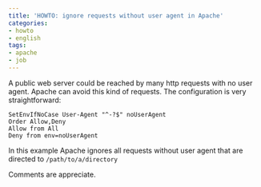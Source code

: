 ```yaml
---
title: 'HOWTO: ignore requests without user agent in Apache'
categories:
- howto
- english
tags:
- apache
- job
---
```

A public web server could be reached by many http requests with no user agent.
Apache can avoid this kind of requests. The configuration is very
straightforward:

```
SetEnvIfNoCase User-Agent "^-?$" noUserAgent  
Order Allow,Deny  
Allow from All  
Deny from env=noUserAgent
```
  
In this example Apache ignores all requests without user agent that are
directed to `/path/to/a/directory`

Comments are appreciate.
